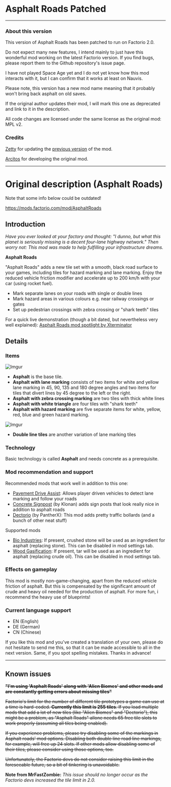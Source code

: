 # Asphalt Roads Patched

---

### About this version

This version of Asphalt Roads has been patched to run on Factorio 2.0.

Do not expect many new features, I intend mainly to just have this wonderful mod working on the latest Factorio version. If you find bugs, please report them to the Github repository's issue page.

I have not played Space Age yet and I do not yet know how this mod interacts with it, but I can confirm that it works at least on Nauvis.

Please note, this version has a new mod name meaning that it probably won't bring back asphalt on old saves.

If the original author updates their mod, I will mark this one as deprecated and link to it in the description.

All code changes are licensed under the same license as the original mod: MPL v2.

### Credits

[Zetty](https://mods.factorio.com/user/Zetty "Zetty's profile") for updating the [previous version](https://mods.factorio.com/mod/AsphaltPaving "Zetty's version of the mod") of the mod.

[Arcitos](https://mods.factorio.com/user/Arcitos "Arcitos' profile") for developing the original mod.

---

# Original description (Asphalt Roads)

Note that some info below could be outdated!

https://mods.factorio.com/mod/AsphaltRoads

## Introduction

*Have you ever looked at your factory and thought: "I dunno, but what this planet is seriously missing is a decent four-lane highway network."
Then worry not: This mod was made to help fulfilling your infrastructure dreams.*

**Asphalt Roads**

"Asphalt Roads" adds a new tile set with a smooth, black road surface to your games, including tiles for hazard marking and lane marking. Enjoy the reduced vehicle friction modifier and accelerate up to 200 km/h with your car (using rocket fuel).

- Mark separate lanes on your roads with single or double lines
- Mark hazard areas in various colours e.g. near railway crossings or gates
- Set up pedestrian crossings with zebra crossing or "shark teeth" tiles

For a quick live demonstration (though a bit dated, but nevertheless very well explained): [Asphalt Roads mod spotlight by Xterminator](https://www.youtube.com/watch?v=s5w6K9xEaRo)

## Details

### Items

![Imgur](http://i.imgur.com/WYTCwKI.png)

- **Asphalt** is the base tile.
- **Asphalt with lane marking** consists of two items for white and yellow lane marking in 45, 90, 135 and 180 degree angles and two items for tiles that divert lines by 45 degree to the left or the right.
- **Asphalt with zebra crossing marking** are two tiles with thick white lines
- **Asphalt with white triangle** are four tiles with "shark teeth"
- **Asphalt with hazard marking** are five separate items for white, yellow, red, blue and green hazard marking.

![Imgur](http://i.imgur.com/36NTyPO.png)

- **Double line tiles** are another variation of lane marking tiles

### Technology

Basic technology is called **Asphalt** and needs concrete as a prerequisite.

### Mod recommendation and support

Recommended mods that work well in addition to this one:

- [Pavement Drive Assist](https://mods.factorio.com/mods/Arcitos/PavementDriveAssist): Allows player driven vehicles to detect lane marking and follow your roads
- [Concrete Signpost](https://mods.factorio.com/mods/Klonan/Concrete_Lamppost) (by Klonan) adds sign posts that look really nice in addition to asphalt roads
- [Dectorio](https://mods.factorio.com/mods/PantherX/Dectorio) (by PantherX): This mod adds pretty traffic bollards (and a bunch of other neat stuff)

Supported mods

- [Bio Industries](https://mods.factorio.com/mods/TheSAguy/Bio_Industries): If present, crushed stone will be used as an ingredient for asphalt (replacing stone). This can be disabled in mod settings tab.
- [Wood Gasification](https://mods.factorio.com/mod/Wood_Gasification): If present, tar will be used as an ingredient for asphalt (replacing crude oil). This can be disabled in mod settings tab.

### Effects on gameplay

This mod is mostly non-game-changing, apart from the reduced vehicle friction of asphalt. But this is compensated by the significant amount of crude and heavy oil needed for the production of asphalt. For more fun, i recommend the heavy use of blueprints!

### Current language support

- EN (English)
- DE (German)
- CN (Chinese)

If you like this mod and you've created a translation of your own, please do not hesitate to send me this, so that it can be made accessible to all in the next version. Same, if you spot spelling mistakes. Thanks in advance!

---

## Known issues

**~~"I'm using 'Asphalt Roads' along with 'Alien Biomes' and other mods and are constantly getting errors about missing tiles"~~**

~~Factorio's limit for the number of different tile prototypes a game can use at a time is hard-coded. **Currently this limit is 255 tiles**. If you load multiple mods that add a lot of new tiles (like "Alien Biomes" and "Dectorio"), this might be a problem, as "Asphalt Roads" allone needs 65 free tile slots to work properly (assuming all tiles being enabled).~~

~~If you experience problems, please try disabling some of the markings in Asphalt roads' mod options. Disabling both double line road line markings, for example, will free up 24 slots. If other mods allow disabling some of their tiles, please consider using those options, too.~~

~~Unfortunately, the Factorio devs do not consider raising this limit in the foreseeable future, so a bit of tinkering is unavoidable.~~

**Note from MrFastZombie:** *This issue should no longer occur as the Factorio devs increased the tile limit in 2.0.*
